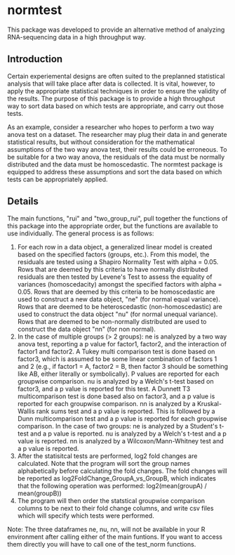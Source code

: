 # normtest
This package was developed to provide an alternative method of analyzing RNA-sequencing data in a high throughput way.  

## Introduction
Certain experiemental designs are often suited to the preplanned statistical analysis that will take place after data is collected. It is vital, however, to apply the appropriate statistical techniques in order to ensure the validity of the results. The purpose of this package is to provide a high throughput way to sort data based on which tests are appropriate, and carry out those tests. 

As an example, consider a researcher who hopes to perform a two way anova test on a dataset. The researcher may plug their data in and generate statistical results, but without consideration for the mathematical assumptions of the two way anova test, their results could be erroneous. To be suitable for a two way anova, the residuals of the data must be normally distributed and the data must be homoscedastic. The normtest package is equipped to address these assumptions and sort the data based on which tests can be appropriately applied. 

## Details
The main functions, "rui" and "two_group_rui", pull together the functions of this package into the appropriate order, but the functions are available to use individually. The general process is as follows:

1. For each row in a data object, a generalized linear model is created based on the specified factors (groups, etc.). From this model, the residuals are tested using a Shapiro Normality Test with alpha = 0.05. Rows that are deemed by this criteria to have normally distributed residuals are then tested by Levene's Test to assess the equality of variances (homoscedacity) amongst the specified factors with alpha = 0.05. Rows that are deemed by this criteria to be homoscedastic are used to construct a new data object, "ne" (for normal equal variance). Rows that are deemed to be heteroscedastic (non-homoscedastic) are used to construct the data object "nu" (for normal unequal variance). Rows that are deemed to be non-normally distributed are used to construct the data object "nn" (for non normal).
2. In the case of multiple groups (> 2 groups):
     ne is analyzed by a two way anova test, reporting a p value for factor1, factor2, and the interaction of factor1 and factor2. A Tukey multi comparison test is done based on factor3, which is assumed to be some linear combination of factors 1 and 2 (e.g., if factor1 = A, factor2 = B, then factor 3 should be something like AB, either literally or symbolically). P values are reported for each groupwise comparison.
     nu is analyzed by a Welch's t-test based on factor3, and a p value is reported for this test. A Dunnett T3 multicomparison test is done based also on factor3, and a p value is reported for each groupwise comparison. 
     nn is analyzed by a Kruskal-Wallis rank sums test and a p value is reported. This is followed by a Dunn multicomparison test and a p value is reported for each groupwise comparison.
   In the case of two groups:
     ne is analyzed by a Student's t-test and a p value is reported.
     nu is analyzed by a Welch's t-test and a p value is reported.
     nn is analyzed by a Wilcoxon/Mann-Whitney test and a p value is reported. 
3. After the statisitcal tests are performed, log2 fold changes are calculated. Note that the program will sort the group names alphabetically before calculating the fold changes. The fold changes will be reported as log2FoldChange_GroupA_vs_GroupB, which indicates that the following operation was performed: 
log2(mean(groupA) / mean(groupB))
4. The program will then order the statstical groupwise comparison columns to be next to their fold change columns, and write csv files which will specify which tests were performed. 

Note: The three dataframes ne, nu, nn, will not be available in your R environment after calling either of the main funtions. If you want to access them directly you will have to call one of the test_norm functions.
    